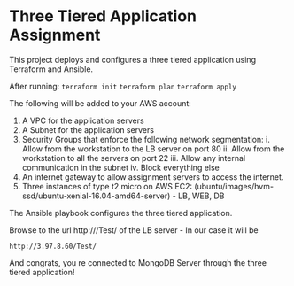 # Three Tiered Application Assignment

This project deploys and configures a three tiered application using Terraform and Ansible.

After running:
    ```
    terraform init
    ```
    ```
    terraform plan
    ```
    ```
    terraform apply
    ```
    
The following will be added to your AWS account:

1. A VPC for the application servers
2. A Subnet for the application servers
3. Security Groups that enforce the following network segmentation:
        i.  Allow from the workstation to the LB server on port 80
        ii.  Allow from the workstation to all the servers on port 22
        iii.  Allow any internal communication in the subnet
        iv.  Block everything else
4.  An internet gateway to allow assignment servers to access the internet.
5.  Three instances of type t2.micro on AWS EC2:  (ubuntu/images/hvm-ssd/ubuntu-xenial-16.04-amd64-server) - LB, WEB, DB

The Ansible playbook configures the three tiered application.

Browse to the url http://<LB-PUBLIC-IP>/Test/ of the LB server - In our case it will be 

    http://3.97.8.60/Test/

 And congrats, you re connected to MongoDB Server through the three tiered application!